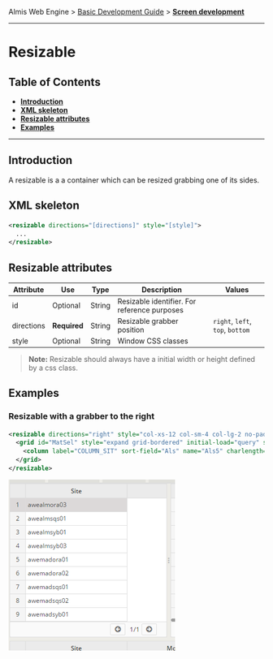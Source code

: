 Almis Web Engine > [Basic Development Guide](basic-developer-guide.md) > **[Screen development](basic-screen-development.md)**

---

# **Resizable**

## Table of Contents

* **[Introduction](#introduction)**
* **[XML skeleton](#xml-skeleton)**
* **[Resizable attributes](#resizable-attributes)**
* **[Examples](#examples)**

---

## Introduction

A resizable is a a container which can be resized grabbing one of its sides.

## XML skeleton

```xml 
<resizable directions="[directions]" style="[style]">
  ...
</resizable>
```

## Resizable attributes

| Attribute   | Use      | Type      |  Description                    |   Values                                           |
| ----------- | ---------|-----------|---------------------------------|----------------------------------------------------|
| id          | Optional | String    | Resizable identifier. For reference purposes |                                       |
| directions  | **Required** | String    | Resizable grabber position |  `right`, `left`, `top`, `bottom`   |
| style       | Optional | String    | Window CSS classes              |  |

> **Note:** Resizable should always have a initial width or height defined by a css class.

## Examples

### Resizable with a grabber to the right

```xml 
<resizable directions="right" style="col-xs-12 col-sm-4 col-lg-2 no-padding">
  <grid id="MatSel" style="expand grid-bordered" initial-load="query" server-action="data" target-action="QryUniTst" max="10">
    <column label="COLUMN_SIT" sort-field="Als" name="Als5" charlength="25" />
  </grid>
</resizable>
```

![resizable](images/resizable.png)
